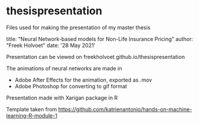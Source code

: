 # thesispresentation

Files used for making the presentation of my master thesis

title: "Neural Network-based models for Non-Life Insurance Pricing" 
author: "Freek Holvoet" 
date: '28 May 2021'

Presentation can be viewed on freekholvoet.github.io/thesispresentation

The animations of neural networks are made in
- Adobe After Effects for the animation, exported as .mov
- Adobe Photoshop for converting to gif format

Presentation made with Xarigan package in R 

Template taken from https://github.com/katrienantonio/hands-on-machine-learning-R-module-1
